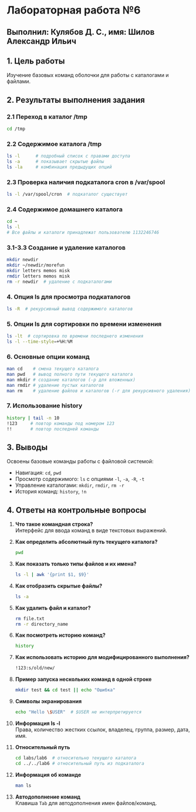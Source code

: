# Лабораторная работа №6  
## Выполнил: Кулябов Д. С., имя: Шилов Александр Ильич  

## 1. Цель работы  
Изучение базовых команд оболочки для работы с каталогами и файлами.  

## 2. Результаты выполнения задания  

### 2.1 Переход в каталог /tmp  
```bash  
cd /tmp  
```  

### 2.2 Содержимое каталога /tmp  
```bash  
ls -l      # подробный список с правами доступа  
ls -a      # показывает скрытые файлы  
ls -la     # комбинация предыдущих опций  
```   

### 2.3 Проверка наличия подкаталога cron в /var/spool  
```bash  
ls -l /var/spool/cron  # подкаталог существует  
```  

### 2.4 Содержимое домашнего каталога  
```bash  
cd ~  
ls -l  
# Все файлы и каталоги принадлежат пользователю 1132246746  
```  

### 3.1-3.3 Создание и удаление каталогов  
```bash  
mkdir newdir  
mkdir ~/newdir/morefun  
mkdir letters memos misk  
rmdir letters memos misk  
rm -r newdir  # удаление с подкаталогами  
```  

### 4. Опция ls для просмотра подкаталогов  
```bash  
ls -R  # рекурсивный вывод содержимого каталогов  
```  

### 5. Опции ls для сортировки по времени изменения  
```bash  
ls -lt  # сортировка по времени последнего изменения  
ls -l --time-style=+%H:%M  
```  

### 6. Основные опции команд  
```bash  
man cd    # смена текущего каталога  
man pwd   # вывод полного пути текущего каталога  
man mkdir # создание каталогов (-p для вложенных)  
man rmdir # удаление пустых каталогов  
man rm    # удаление файлов и каталогов (-r для рекурсивного удаления)  
```  

### 7. Использование history  
```bash  
history | tail -n 10  
!123     # повтор команды под номером 123  
!!       # повтор последней команды  
```  


## 3. Выводы  
Освоены базовые команды работы с файловой системой:  
- Навигация: `cd`, `pwd`  
- Просмотр содержимого: `ls` с опциями `-l`, `-a`, `-R`, `-t`  
- Управление каталогами: `mkdir`, `rmdir`, `rm -r`  
- История команд: `history`, `!n`  

## 4. Ответы на контрольные вопросы  

1. **Что такое командная строка?**  
   Интерфейс для ввода команд в виде текстовых выражений.  

2. **Как определить абсолютный путь текущего каталога?**  
   ```bash  
   pwd  
   ```  

3. **Как показать только типы файлов и их имена?**  
   ```bash  
   ls -l | awk '{print $1, $9}'  
   ```  

4. **Как отобразить скрытые файлы?**  
   ```bash  
   ls -a  
   ```  

5. **Как удалить файл и каталог?**  
   ```bash  
   rm file.txt  
   rm -r directory_name  
   ```  

6. **Как посмотреть историю команд?**  
   ```bash  
   history  
   ```  

7. **Как использовать историю для модифицированного выполнения?**  
   ```bash  
   !123:s/old/new/  
   ```  

8. **Пример запуска нескольких команд в одной строке**  
   ```bash  
   mkdir test && cd test || echo "Ошибка"  
   ```  

9. **Символы экранирования**  
   ```bash  
   echo "Hello \$USER"  # $USER не интерпретируется  
   ```  

10. **Информация ls -l**  
    Права, количество жестких ссылок, владелец, группа, размер, дата, имя.  

11. **Относительный путь**  
    ```bash  
    cd labs/lab6  # относительно текущего каталога  
    cd ../../lab6 # относительный путь из подкаталога  
    ```  

12. **Информация об команде**  
    ```bash  
    man ls  
    ```  

13. **Автодополнение команд**  
    Клавиша `Tab` для автодополнения имен файлов/команд.
